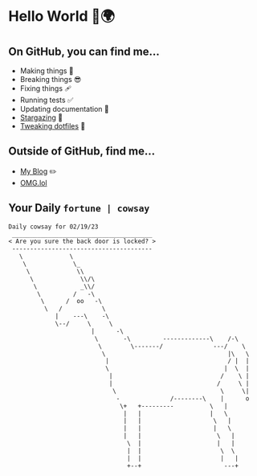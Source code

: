 # Hello World 👋🌍

## On GitHub, you can find me...

- Making things 🧰
- Breaking things 😎
- Fixing things 🩹
- Running tests ✅
- Updating documentation 📝
- [Stargazing](https://github.com/lemonase?tab=stars) 🌟
- [Tweaking dotfiles](https://github.com/lemonase/dotfiles) 📁


## Outside of GitHub, find me...

- [My Blog](https://madjam.dev/) ✏️
- [OMG.lol](https://jam.omg.lol/)

## Your Daily `fortune | cowsay`

```txt
Daily cowsay for 02/19/23
 _______________________________________
< Are you sure the back door is locked? >
 ---------------------------------------
   \             \
    \             \_
     \             \\
      \             \\/\
       \            _\\/
        \         /   -\
         \      /  oo   -\
          \   /           \
             |    ---\    -\
             \--/     \     \
                       |      -\
                        \       -\         -------------\    /-\
                         \        \-------/              ---/    \
                          \                                  |\   \
                           |                                 / |  |
                           \                                |  \  |
                            |                              /    \ |
                            |                             /     \ |
                             \                             \     \|
                              -              /--------\    |      o
                               \+   +---------          \   |
                                |   |                   |   \
                                |   |                    \   |
                                |   |                    |   \
                                |   |                     \   |
                                 \  |                     |   |
                                 |  |                      \  \
                                 |  |                      |   |
                                 +--+                       ---+
```
